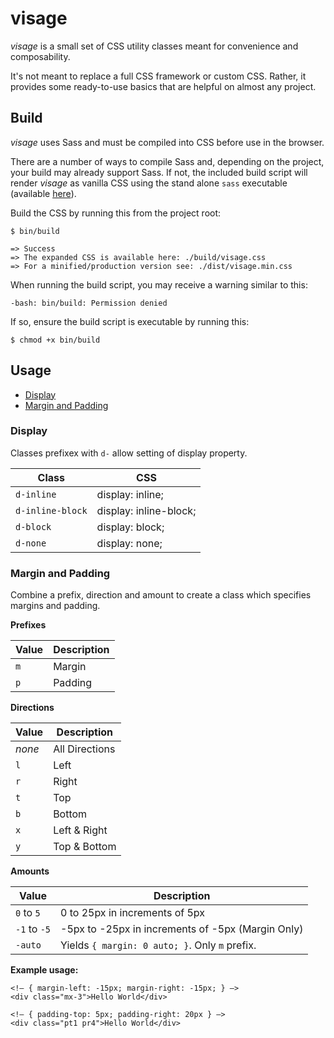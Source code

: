 # visage

*visage* is a small set of CSS utility classes meant for convenience and composability.

It's not meant to replace a full CSS framework or custom CSS. Rather, it provides some ready-to-use basics that are helpful on almost any project.

## Build
*visage* uses Sass and must be compiled into CSS before use in the browser.

There are a number of ways to compile Sass and, depending on the project, your build may already support Sass. If not, the included build script will render *visage* as vanilla CSS using the stand alone `sass` executable  (available [here](https://sass-lang.com/install)).

Build the CSS by running this from the project root:
```
$ bin/build

=> Success
=> The expanded CSS is available here: ./build/visage.css
=> For a minified/production version see: ./dist/visage.min.css
```

When running the build script, you may receive a warning similar to this:
```
-bash: bin/build: Permission denied
```

If so, ensure the build script is executable by running this:
```
$ chmod +x bin/build
```

## Usage
- [Display](#disply)
- [Margin and Padding](#margin-and-padding)

### Display
Classes prefixex with `d-` allow setting of display property.


Class | CSS
----- | -----------
`d-inline` | display: inline;
`d-inline-block` | display: inline-block;
`d-block` | display: block;
`d-none` | display: none;


### Margin and Padding
Combine a prefix, direction and amount to create a class which specifies margins and padding.


**Prefixes**

Value | Description
----- | -----------
`m` | Margin
`p` | Padding


**Directions**

Value | Description
----- | -----------
*none* | All Directions
`l` | Left
`r` | Right
`t` | Top
`b` | Bottom
`x` | Left & Right
`y` | Top & Bottom


**Amounts**

Value | Description
----- | -----------
`0` to `5` | 0 to 25px in increments of 5px
`-1` to `-5` | -5px to -25px in increments of -5px (Margin Only)
`-auto` | Yields `{ margin: 0 auto; }`. Only `m` prefix.


**Example usage:**
```
<!– { margin-left: -15px; margin-right: -15px; } –>
<div class="mx-3">Hello World</div>

<!– { padding-top: 5px; padding-right: 20px } –>
<div class="pt1 pr4">Hello World</div>
```
